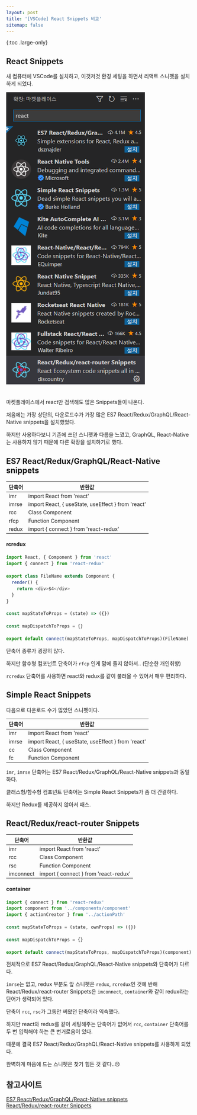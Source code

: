 ```yaml
---
layout: post
title: '[VSCode] React Snippets 비교'
sitemap: false
---
```


{:toc .large-only}

## React Snippets

새 컴퓨터에 VSCode를 설치하고, 이것저것 환경 세팅을 하면서 리액트 스니펫을 설치하게 되었다.

<img src="/assets/img/blog/2021-12-23-react-snippets.png" style="margin-bottom:20px">

마켓플레이스에서 react만 검색해도 많은 Snippets들이 나온다.

처음에는 가장 상단의, 다운로드수가 가장 많은 ES7 React/Redux/GraphQL/React-Native snippets을 설치했었다.

하지만 사용하다보니 기존에 쓰던 스니펫과 다름을 느꼈고, GraphQL, React-Native는 사용하지 않기 때문에 다른 확장을 설치하기로 했다.

## ES7 React/Redux/GraphQL/React-Native snippets

| 단축어 | 반환값                                             |
| ------ | -------------------------------------------------- |
| imr    | import React from 'react'                          |
| imrse  | import React, { useState, useEffect } from 'react' |
| rcc    | Class Component                                    |
| rfcp   | Function Component                                 |
| redux  | import { connect } from 'react-redux'              |

#### rcredux

```js
import React, { Component } from 'react'
import { connect } from 'react-redux'

export class FileName extends Component {
  render() {
    return <div>$4</div>
  }
}

const mapStateToProps = (state) => ({})

const mapDispatchToProps = {}

export default connect(mapStateToProps, mapDispatchToProps)(FileName)
```

단축어 종류가 굉장히 많다.

하지만 함수형 컴포넌트 단축어가 `rfcp` 인게 맘에 들지 않아서.. (단순한 개인취향)

`rcredux` 단축어를 사용하면 react와 redux를 같이 불러올 수 있어서 매우 편리하다.

## Simple React Snippets

다음으로 다운로드 수가 많았던 스니펫이다.

| 단축어 | 반환값                                             |
| ------ | -------------------------------------------------- |
| imr    | import React from 'react'                          |
| imrse  | import React, { useState, useEffect } from 'react' |
| cc     | Class Component                                    |
| fc     | Function Component                                 |

`imr`, `imrse` 단축어는 ES7 React/Redux/GraphQL/React-Native snippets과 동일하다.

클래스형/함수형 컴포넌트 단축어는 Simple React Snippets가 좀 더 간결하다.

하지만 Redux를 제공하지 않아서 패스.

## React/Redux/react-router Snippets

| 단축어    | 반환값                                |
| --------- | ------------------------------------- |
| imr       | import React from 'react'             |
| rcc       | Class Component                       |
| rsc       | Function Component                    |
| imconnect | import { connect } from 'react-redux' |

#### container

```js
import { connect } from 'react-redux'
import component from '../components/component'
import { actionCreator } from '../actionPath'

const mapStateToProps = (state, ownProps) => ({})

const mapDispatchToProps = {}

export default connect(mapStateToProps, mapDispatchToProps)(component)
```

전체적으로 ES7 React/Redux/GraphQL/React-Native snippets와 단축어가 다르다.

`imrse`는 없고, redux 부분도 앞 스니펫은 `redux`, `rcredux`인 것에 반해 React/Redux/react-router Snippets은 `imconnect`, `container`와 같이 redux라는 단어가 생략되어 있다.

단축어 `rcc`, `rsc`가 그동안 써왔던 단축어라 익숙했다.

하지만 react와 redux를 같이 세팅해주는 단축어가 없어서 `rcc`, `container` 단축어를 두 번 입력해야 하는 큰 번거로움이 있다.

때문에 결국 ES7 React/Redux/GraphQL/React-Native snippets를 사용하게 되었다.

완벽하게 마음에 드는 스니펫은 찾기 힘든 것 같다..😢

## 참고사이트

[ES7 React/Redux/GraphQL/React-Native snippets](https://github.com/dsznajder/vscode-es7-javascript-react-snippets)<br/>
[React/Redux/react-router Snippets](https://github.com/discountry/vscode-react-redux-react-router-snippets)
